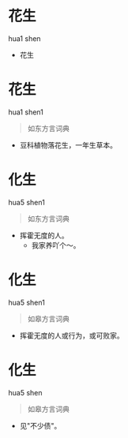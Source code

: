 # 花生
hua1 shen
- 花生

# 花生
hua1 shen1
> 如东方言词典
- 豆科植物落花生，一年生草本。

# 化生
hua5 shen1
> 如东方言词典
- 挥霍无度的人。
  - 我家养吖个～。

# 化生
hua5 shen1
> 如皋方言词典
- 挥霍无度的人或行为，或可败家。

# 化生
hua5 shen
> 如皋方言词典
- 见"不少债"。
